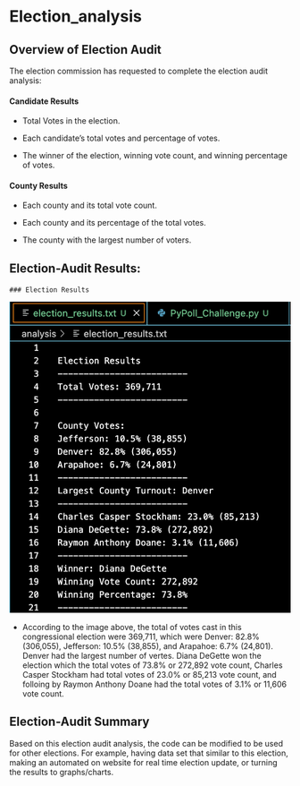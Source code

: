 # Election_analysis

## Overview of Election Audit

The election commission has requested to complete the election audit analysis:

#### Candidate Results

- Total Votes in the election.

- Each candidate’s total votes and percentage of votes.

- The winner of the election, winning vote count, and winning percentage of votes.

#### County Results

- Each county and its total vote count.

- Each county and its percentage of the total votes.

- The county with the largest number of voters.


## Election-Audit Results: 

    ### Election Results

![Election Results](https://github.com/Poonsri14/Election-analysis/blob/main/Resources/printed_to_election_results.png)

- According to the image above, the total of votes cast in this congressional election were 369,711, which were Denver: 82.8% (306,055), Jefferson: 10.5% (38,855), and Arapahoe: 6.7% (24,801). Denver had the largest number of vertes. Diana DeGette won the election which the total votes of 73.8% or 272,892 vote count, Charles Casper Stockham had total votes of 23.0% or 85,213 vote count, and folloing by Raymon Anthony Doane had the total votes of 3.1% or 11,606 vote count.


## Election-Audit Summary

Based on this election audit analysis, the code can be modified to be used for other elections. For example, having data set that similar to this election, making an automated on website for real time election update, or turning the results to graphs/charts.


